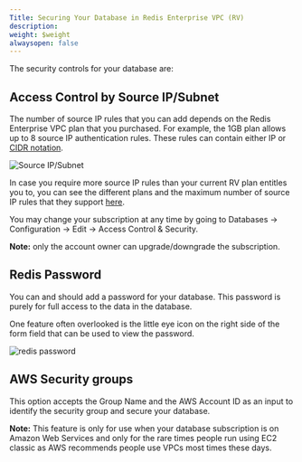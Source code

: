 ```yaml
---
Title: Securing Your Database in Redis Enterprise VPC (RV)
description: 
weight: $weight
alwaysopen: false
---
```

The security controls for your database are:

## Access Control by Source IP/Subnet

The number of source IP rules that you can add depends on the Redis
Enterprise VPC plan that you purchased. For example, the 1GB plan allows
up to 8 source IP authentication rules. These rules can contain either
IP or [CIDR
notation](https://en.wikipedia.org/wiki/Classless_Inter-Domain_Routing#CIDR_notation).

![Source
IP/Subnet](/images/rv/source_ip_subnet-1.png?width=600&height=102)

In case you require more source IP rules than your current RV plan
entitles you to, you can see the different plans and the maximum number
of source IP rules that they support [here](/pricing).

You may change your subscription at any time by going to Databases -\>
Configuration -\> Edit -\> Access Control & Security.

**Note:** only the account owner can upgrade/downgrade the subscription.

## Redis Password

You can and should add a password for your database. This password is
purely for full access to the data in the database.

One feature often overlooked is the little eye icon on the right side of
the form field that can be used to view the password.

![redis
password](/images/rv/redis_password.png?width=600&height=42)

## AWS Security groups

This option accepts the Group Name and the AWS Account ID as an input to
identify the security group and secure your database.

**Note:** This feature is only for use when your database subscription
is on Amazon Web Services and only for the rare times people run using
EC2 classic as AWS recommends people use VPCs most times these days.
